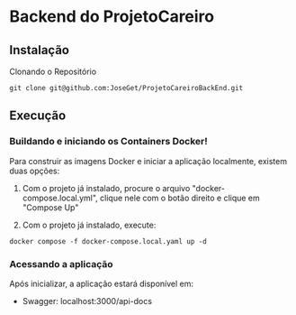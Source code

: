 # Backend do ProjetoCareiro 

## Instalação 
Clonando o Repositório
```
git clone git@github.com:JoseGet/ProjetoCareiroBackEnd.git
```
## Execução
### Buildando e iniciando os Containers Docker!
Para construir as imagens Docker e iniciar a aplicação localmente, existem duas opções:
1. Com o projeto já instalado, procure o arquivo "docker-compose.local.yml", clique nele com o botão direito e clique em "Compose Up"
   
2. Com o projeto já instalado, execute:
```
docker compose -f docker-compose.local.yaml up -d
```
### Acessando a aplicação
Após inicializar, a aplicação estará disponível em:
* Swagger: localhost:3000/api-docs
